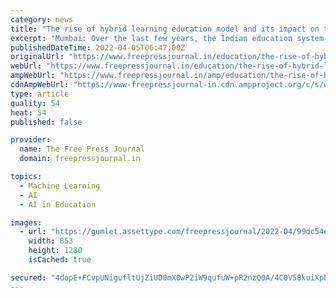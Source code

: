 ```yaml
---
category: news
title: "The rise of hybrid learning education model and its impact on the education ecosystem"
excerpt: "Mumbai: Over the last few years, the Indian education system and learning process have grown manifold. Several stakeholders including the government, institutions, academicians, and experts have conceptualized various methods and avenues to make education high-quality,"
publishedDateTime: 2022-04-05T06:47:00Z
originalUrl: "https://www.freepressjournal.in/education/the-rise-of-hybrid-learning-education-model-and-its-impact-on-the-education-ecosystem"
webUrl: "https://www.freepressjournal.in/education/the-rise-of-hybrid-learning-education-model-and-its-impact-on-the-education-ecosystem"
ampWebUrl: "https://www.freepressjournal.in/amp/education/the-rise-of-hybrid-learning-education-model-and-its-impact-on-the-education-ecosystem"
cdnAmpWebUrl: "https://www-freepressjournal-in.cdn.ampproject.org/c/s/www.freepressjournal.in/amp/education/the-rise-of-hybrid-learning-education-model-and-its-impact-on-the-education-ecosystem"
type: article
quality: 54
heat: 54
published: false

provider:
  name: The Free Press Journal
  domain: freepressjournal.in

topics:
  - Machine Learning
  - AI
  - AI in Education

images:
  - url: "https://gumlet.assettype.com/freepressjournal/2022-04/99dc54e8-691f-47bc-8abe-04ec578d4d25/IMG_20220404_WA0018.jpg?rect=0%2C0%2C3900%2C2048&w=1200&auto=format%2Ccompress&ogImage=true"
    width: 853
    height: 1280
    isCached: true

secured: "4dopE+FCvpUNigufltUjZiUD0mX0wP2iW9qufuW+pR2nzQ0A/4C0V58kuiXpLTTWP49m4xQ1t5bF3MBktx6CK3cZ+HhreoXMLaL+fFMLooxUPymvBsIGpLLcKS0BqD/7yQKWAFzocA+IHGpfkPTPprgjmluxCCArdiZ+qV1yC5A/NteJVgTcN75WOJN4Ue7nk7EELtiKv9u6K18MgG8m7t616twIL0PCZGURGT+VmaMhrX14DC0wJ2/YEgJIIC1A/eTg4qcuJzbrkHkpr0IBpfoE0kuIFupF0SQAB3EoE0PqOAPA15YNwr7AI0ie5d1ZliFIWQE/kj0tVQVsKjeDvsBKrmNC0S3LIUXmJInHSZs=;8qsDFeWkCbKlHWTEXPbtRg=="
---
```


